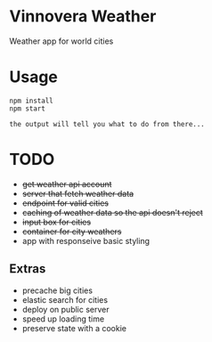 # Vinnovera Weather

Weather app for world cities

# Usage
```
npm install
npm start

the output will tell you what to do from there...
```

# TODO
* ~~get weather api account~~
* ~~server that fetch weather data~~
* ~~endpoint for valid cities~~
* ~~caching of weather data so the api doesn't reject~~
* ~~input box for cities~~
* ~~container for city weathers~~
* app with responseive basic styling

## Extras
* precache big cities
* elastic search for cities
* deploy on public server
* speed up loading time
* preserve state with a cookie
